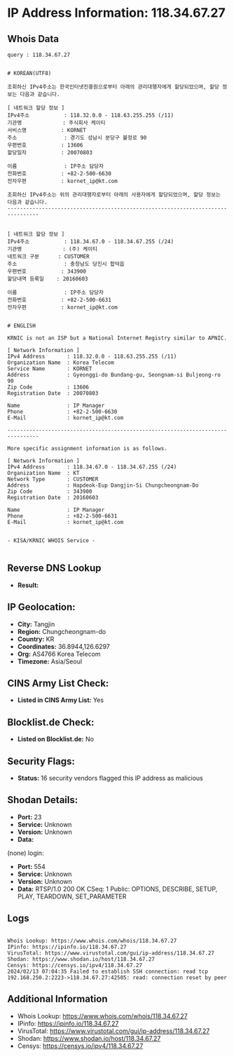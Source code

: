 # IP Address Information: 118.34.67.27

## Whois Data
```
query : 118.34.67.27


# KOREAN(UTF8)

조회하신 IPv4주소는 한국인터넷진흥원으로부터 아래의 관리대행자에게 할당되었으며, 할당 정보는 다음과 같습니다.

[ 네트워크 할당 정보 ]
IPv4주소           : 118.32.0.0 - 118.63.255.255 (/11)
기관명             : 주식회사 케이티
서비스명           : KORNET
주소               : 경기도 성남시 분당구 불정로 90
우편번호           : 13606
할당일자           : 20070803

이름               : IP주소 담당자
전화번호           : +82-2-500-6630
전자우편           : kornet_ip@kt.com

조회하신 IPv4주소는 위의 관리대행자로부터 아래의 사용자에게 할당되었으며, 할당 정보는 다음과 같습니다.
--------------------------------------------------------------------------------


[ 네트워크 할당 정보 ]
IPv4주소           : 118.34.67.0 - 118.34.67.255 (/24)
기관명             : (주) 케이티
네트워크 구분      : CUSTOMER
주소               : 충청남도 당진시 합덕읍
우편번호           : 343900
할당내역 등록일    : 20160603

이름               : IP주소 담당자
전화번호           : +82-2-500-6631
전자우편           : kornet_ip@kt.com


# ENGLISH

KRNIC is not an ISP but a National Internet Registry similar to APNIC.

[ Network Information ]
IPv4 Address       : 118.32.0.0 - 118.63.255.255 (/11)
Organization Name  : Korea Telecom
Service Name       : KORNET
Address            : Gyeonggi-do Bundang-gu, Seongnam-si Buljeong-ro 90
Zip Code           : 13606
Registration Date  : 20070803

Name               : IP Manager
Phone              : +82-2-500-6630
E-Mail             : kornet_ip@kt.com

--------------------------------------------------------------------------------

More specific assignment information is as follows.

[ Network Information ]
IPv4 Address       : 118.34.67.0 - 118.34.67.255 (/24)
Organization Name  : KT
Network Type       : CUSTOMER
Address            : Hapdeok-Eup Dangjin-Si Chungcheongnam-Do
Zip Code           : 343900
Registration Date  : 20160603

Name               : IP Manager
Phone              : +82-2-500-6631
E-Mail             : kornet_ip@kt.com


- KISA/KRNIC WHOIS Service -


```
## Reverse DNS Lookup
- **Result:** 

## IP Geolocation:
- **City:** Tangjin
- **Region:** Chungcheongnam-do
- **Country:** KR
- **Coordinates:** 36.8944,126.6297
- **Org:** AS4766 Korea Telecom
- **Timezone:** Asia/Seoul

## CINS Army List Check:
- **Listed in CINS Army List:** 
Yes

## Blocklist.de Check:
- **Listed on Blocklist.de:** 
No

## Security Flags:
- **Status:** 16 security vendors flagged this IP address as malicious

## Shodan Details:
- **Port:** 23
- **Service:** Unknown
- **Version:** Unknown
- **Data:** 
(none) login: 

- **Port:** 554
- **Service:** Unknown
- **Version:** Unknown
- **Data:** RTSP/1.0 200 OK
CSeq: 1
Public: OPTIONS, DESCRIBE, SETUP, PLAY, TEARDOWN, SET_PARAMETER



## Logs
```

Whois Lookup: https://www.whois.com/whois/118.34.67.27
IPinfo: https://ipinfo.io/118.34.67.27
VirusTotal: https://www.virustotal.com/gui/ip-address/118.34.67.27
Shodan: https://www.shodan.io/host/118.34.67.27
Censys: https://censys.io/ipv4/118.34.67.27
2024/02/13 07:04:35 Failed to establish SSH connection: read tcp 192.168.250.2:2223->118.34.67.27:42505: read: connection reset by peer

```
## Additional Information
- Whois Lookup: https://www.whois.com/whois/118.34.67.27
- IPinfo: https://ipinfo.io/118.34.67.27
- VirusTotal: https://www.virustotal.com/gui/ip-address/118.34.67.27
- Shodan: https://www.shodan.io/host/118.34.67.27
- Censys: https://censys.io/ipv4/118.34.67.27

